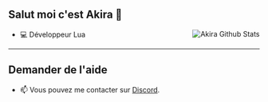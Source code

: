 ## Salut moi c'est Akira 👋
<img align="right" alt="Akira Github Stats" src="https://github-readme-stats.vercel.app/api?username=kazu-exe&show_icons=true&hide_border=true&theme=tokyonight" />

- 💻 Développeur Lua


---

## Demander de l'aide
- 📫 Vous pouvez me contacter sur [Discord](https://discord.com/users/438443614247321610).
